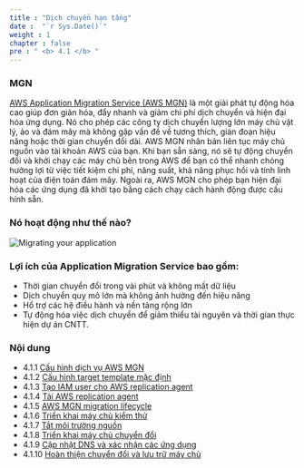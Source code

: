 ```yaml
---
title : "Dịch chuyển hạn tầng"
date :  "`r Sys.Date()`" 
weight : 1
chapter : false
pre : " <b> 4.1 </b> "
---
```


### MGN
[AWS Application Migration Service (AWS MGN)](https://aws.amazon.com/application-migration-service/) là một giải phát tự động hóa cao giúp đơn giản hóa, đẩy nhanh và giảm chi phí dịch chuyển và hiện đại hóa ứng dụng. Nó cho phép các công ty dịch chuyển lượng lớn máy chủ vật lý, ảo và đám mây mà không gặp vấn đề về tương thích, gián đoạn hiệu năng hoặc thời gian chuyển đổi dài. AWS MGN nhân bản liên tục máy chủ nguồn vào tài khoản AWS của bạn. Khi bạn sẵn sàng, nó sẽ tự động chuyển đổi và khởi chạy các máy chủ bên trong AWS để bạn có thể nhanh chóng hưởng lợi từ việc tiết kiệm chi phí, năng suất, khả năng phục hồi và tính linh hoạt của điện toán đám mây. Ngoài ra, AWS MGN cho phép bạn hiện đại hóa các ứng dụng đã khởi tạo bằng cách chạy cách hành động được cấu hính sẵn.


### Nó hoạt động như thế nào?
![Migrating your application](/images/4.migrateinfra/4.1migrateapp/4.1.1migrateapp.png?width=90pc)

### Lợi ích của Application Migration Service bao gồm:
+ Thời gian chuyển đổi trong vài phút và không mất dữ liệu
+ Dịch chuyển quy mô lớn mà không ảnh hưởng đến hiệu năng
+ Hổ trợ các hệ điều hành và nền tảng rộng lớn
+ Tự động hóa việc dịch chuyển để giảm thiểu tài nguyên và thời gian thực hiện dự án CNTT.

### Nội dung
+ 4.1.1 [Cấu hình dịch vụ AWS MGN](../4-migratinginfrastructure/4.1-migratingyourapplication/4.1.1-configureawsmgnservice/)
+ 4.1.2 [Cấu hình target template mặc định](../4-migratinginfrastructure/4.1-migratingyourapplication/4.1.2-configuredefaulttargettemplates/)
+ 4.1.3 [Tạo IAM user cho AWS replication agent](../4-migratinginfrastructure/4.1-migratingyourapplication/4.1.3-createawsreplicationagentiamuser/)
+ 4.1.4 [Tải AWS replication agent](../4-migratinginfrastructure/4.1-migratingyourapplication/4.1.4-installawsreplicationagent/)
+ 4.1.5 [AWS MGN migration lifecycle](../4-migratinginfrastructure/4.1-migratingyourapplication/4.1.5-awsmgnmigrationlifecycle/)
+ 4.1.6 [Triển khai máy chủ kiểm thử](../4-migratinginfrastructure/4.1-migratingyourapplication/4.1.6-launchtestinstance/)
+ 4.1.7 [Tắt môi trường nguồn](../4-migratinginfrastructure/4.1-migratingyourapplication/4.1.7-shutdownsourceenvironment/)
+ 4.1.8 [Triển khai máy chủ chuyển đổi](../4-migratinginfrastructure/4.1-migratingyourapplication/4.1.8-launchcutoverinstance/)
+ 4.1.9 [Cập nhật DNS và xác nhận các ứng dụng](../4-migratinginfrastructure/4.1-migratingyourapplication/4.1.9-updatednsandvalidatetheapplications/)
+ 4.1.10 [Hoàn thiện chuyển đổi và lưu trữ máy chủ](../4-migratinginfrastructure/4.1-migratingyourapplication/4.1.10-finalizecutoverandarchiveservers/)
